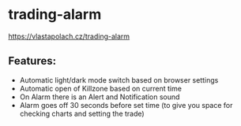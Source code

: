 # trading-alarm

https://vlastapolach.cz/trading-alarm

## Features:
* Automatic light/dark mode switch based on browser settings
* Automatic open of Killzone based on current time
* On Alarm there is an Alert and Notification sound
* Alarm goes off 30 seconds before set time (to give you space for checking charts and setting the trade)
